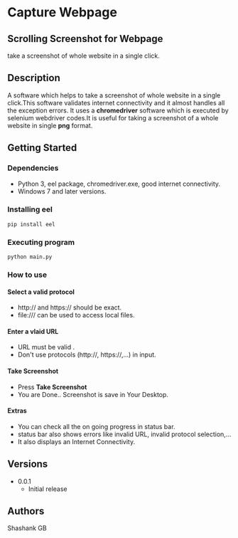 # Capture Webpage
## Scrolling Screenshot for Webpage
take a screenshot of whole website in a single click.

## Description

A software which helps to take a screenshot of whole website in a single click.This software validates internet connectivity and it almost handles all the exception errors.
It uses a **chromedriver** software which is executed by selenium webdriver codes.It is useful for taking a screenshot of a whole website in single **png** format.

## Getting Started

### Dependencies

* Python 3, eel package, chromedriver.exe, good internet connectivity.
* Windows 7 and later versions.

### Installing eel
```
pip install eel
```

### Executing program

```
python main.py
```

### How to use

#### Select a valid protocol
* http:// and https:// should be exact.
* file:/// can be used to access local files.

#### Enter a vlaid URL
* URL must be valid .
* Don't use protocols (http://, https://,...) in input.

#### Take Screenshot
* Press **Take Screenshot** 
* You are Done.. Screenshot is save in Your Desktop.

#### Extras
* You can check all the on going progress in status bar.
* status bar also shows errors like invalid URL, invalid protocol selection,...
* It also displays an Internet Connectivity.

## Versions

* 0.0.1
  * Initial release

## Authors

Shashank GB
